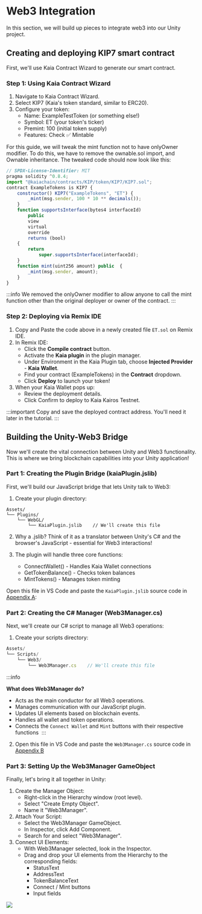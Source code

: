 # Web3 Integration

In this section, we will build up pieces to integrate web3 into our Unity project.

## Creating and deploying KIP7 smart contract

First, we'll use Kaia Contract Wizard to generate our smart contract.

### Step 1: Using Kaia Contract Wizard

1. Navigate to Kaia Contract Wizard.
2. Select KIP7 (Kaia's token standard, similar to ERC20).
3. Configure your token:
   - Name: ExampleTestToken (or something else!)
   - Symbol: ET (your token's ticker)
   - Premint: 100 (initial token supply)
   - Features: Check ✅ Mintable

For this guide, we will tweak the mint function not to have onlyOwner modifier. To do this, we have to remove the ownable.sol import, and Ownable inheritance. The tweaked code should now look like this:

```js
// SPDX-License-Identifier: MIT
pragma solidity ^0.8.4;
import "@kaiachain/contracts/KIP/token/KIP7/KIP7.sol";
contract ExampleTokens is KIP7 {
    constructor() KIP7("ExampleTokens", "ET") {
        _mint(msg.sender, 100 * 10 ** decimals());
    }
    function supportsInterface(bytes4 interfaceId)
        public
        view
        virtual
        override
        returns (bool)
    {
        return
            super.supportsInterface(interfaceId);
    }
    function mint(uint256 amount) public  {
        _mint(msg.sender, amount);
    }
}
```

:::info
We removed the onlyOwner modifier to allow anyone to call the mint function other than the original deployer or owner of the contract.
:::

### Step 2: Deploying via Remix IDE

1. Copy and Paste the code above in a newly created file `ET.sol` on Remix IDE.
2. In Remix IDE:
   - Click the **Compile contract** button.
   - Activate the **Kaia plugin** in the plugin manager.
   - Under Environment in the Kaia Plugin tab, choose **Injected Provider** - **Kaia Wallet**.
   - Find your contract (ExampleTokens) in the **Contract** dropdown.
   - Click **Deploy** to launch your token!
3. When your Kaia Wallet pops up:
   - Review the deployment details.
   - Click Confirm to deploy to Kaia Kairos Testnet.

:::important
Copy and save the deployed contract address. You'll need it later in the tutorial.
:::

## Building the Unity-Web3 Bridge

Now we'll create the vital connection between Unity and Web3 functionality. This is where we bring blockchain capabilities into your Unity application!

### Part 1: Creating the Plugin Bridge (kaiaPlugin.jslib)

First, we'll build our JavaScript bridge that lets Unity talk to Web3:

1. Create your plugin directory:

```
Assets/
└── Plugins/
    └── WebGL/
        └── KaiaPlugin.jslib    // We'll create this file
```

2. Why a .jslib? Think of it as a translator between Unity's C# and the browser's JavaScript - essential for Web3 interactions!

3. The plugin will handle three core functions:
   - ConnectWallet() - Handles Kaia Wallet connections
   - GetTokenBalance() - Checks token balances
   - MintTokens() - Manages token minting

Open this file in VS Code and paste the `KaiaPlugin.jslib` source code in [Appendix A](../minidapps/convert-unity-liff.md#appendix-a):

### Part 2: Creating the C# Manager (Web3Manager.cs)

Next, we'll create our C# script to manage all Web3 operations:

1. Create your scripts directory:

```js
Assets/
└── Scripts/
    └── Web3/
        └── Web3Manager.cs    // We'll create this file
```

:::info

**What does Web3Manager do?**

- Acts as the main conductor for all Web3 operations.
- Manages communication with our JavaScript plugin.
- Updates UI elements based on blockchain events.
- Handles all wallet and token operations.
- Connects the `Connect Wallet` and `Mint` buttons with their respective functions 
  :::

2. Open this file in VS Code and paste the `Web3Manager.cs` source code in [Appendix B](../minidapps/convert-unity-liff.md#appendix-b)

### Part 3: Setting Up the Web3Manager GameObject

Finally, let's bring it all together in Unity:

1. Create the Manager Object:
   - Right-click in the Hierarchy window (root level).
   - Select "Create Empty Object".
   - Name it "Web3Manager".
2. Attach Your Script:
   - Select the Web3Manager GameObject.
   - In Inspector, click Add Component.
   - Search for and select "Web3Manager".
3. Connect UI Elements:
   - With Web3Manager selected, look in the Inspector.
   - Drag and drop your UI elements from the Hierarchy to the corresponding fields:
     - StatusText
     - AddressText
     - TokenBalanceText
     - Connect / Mint buttons
     - Input fields

![](/img/minidapps/unity-minidapp/connect_ui_manager.png)
